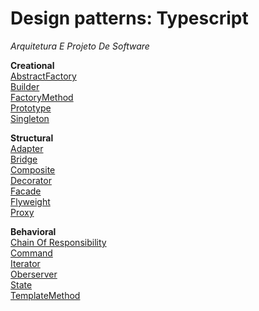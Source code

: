 # Design patterns: Typescript
*Arquitetura E Projeto De Software*


**Creational** <br />
[AbstractFactory](https://github.com/igoramos77/typescript-design-patterns/blob/main/Creational/AbstractFactory/abstractFactory.ts) <br />
[Builder](https://github.com/igoramos77/typescript-design-patterns/blob/main/Creational/Builder/builder.ts) <br />
[FactoryMethod](https://github.com/igoramos77/typescript-design-patterns/blob/main/Creational/FactoryMethod/factoryMethod.ts) <br />
[Prototype](https://github.com/igoramos77/typescript-design-patterns/blob/main/Creational/Prototype/prototype.ts) <br />
[Singleton](https://github.com/igoramos77/typescript-design-patterns/blob/main/Creational/Singleton/singleton.ts) <br />

**Structural** <br />
[Adapter](https://github.com/igoramos77/typescript-design-patterns/blob/main/Structural/Adapter/adpter.ts) <br />
[Bridge](https://github.com/igoramos77/typescript-design-patterns/blob/main/Structural/Bridge/bridge.ts) <br />
[Composite](https://github.com/igoramos77/typescript-design-patterns/blob/main/Structural/Composite/composite.ts) <br />
[Decorator](https://github.com/igoramos77/typescript-design-patterns/blob/main/Structural/Decorator/decorator.ts) <br />
[Facade](https://github.com/igoramos77/typescript-design-patterns/blob/main/Structural/Facade/facade.ts) <br />
[Flyweight](https://github.com/igoramos77/typescript-design-patterns/blob/main/Structural/Flyweight/flyweight.ts) <br />
[Proxy](https://github.com/igoramos77/typescript-design-patterns/blob/main/Structural/Proxy/proxy.ts) <br />

**Behavioral** <br />
[Chain Of Responsibility](https://github.com/igoramos77/typescript-design-patterns/blob/main/Behavioral/ChainOfResponsibility/chain-of-responsability.ts) <br />
[Command](https://github.com/igoramos77/typescript-design-patterns/blob/main/Behavioral/Command/command.ts) <br />
[Iterator](https://github.com/igoramos77/typescript-design-patterns/blob/main/Behavioral/Iterator/iterator.ts) <br />
[Oberserver](https://github.com/igoramos77/typescript-design-patterns/tree/main/Behavioral/Observer) <br />
[State](https://github.com/igoramos77/typescript-design-patterns/blob/main/Behavioral/State/state.ts) <br />
[TemplateMethod](https://github.com/igoramos77/typescript-design-patterns/blob/main/Behavioral/TemplateMethod/templateMethod.ts) <br />
